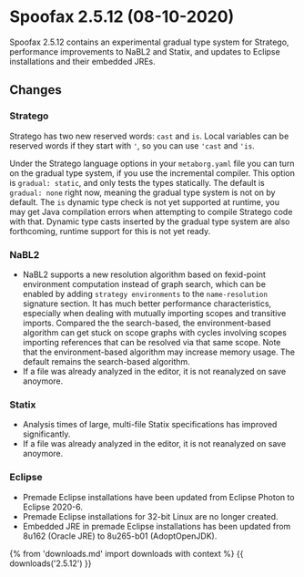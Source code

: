 # Spoofax 2.5.12 (08-10-2020)

Spoofax 2.5.12 contains an experimental gradual type system for
Stratego, performance improvements to NaBL2 and Statix, and updates to
Eclipse installations and their embedded JREs.

## Changes

### Stratego

Stratego has two new reserved words: `cast` and `is`. Local variables
can be reserved words if they start with `'`, so you can use `'cast` and
`'is`.

Under the Stratego language options in your `metaborg.yaml` file you can
turn on the gradual type system, if you use the incremental compiler.
This option is `gradual: static`, and only tests the types statically.
The default is `gradual: none` right now, meaning the gradual type
system is not on by default. The `is` dynamic type check is not yet
supported at runtime, you may get Java compilation errors when
attempting to compile Stratego code with that. Dynamic type casts
inserted by the gradual type system are also forthcoming, runtime
support for this is not yet ready.

### NaBL2

-   NaBL2 supports a new resolution algorithm based on fexid-point
    environment computation instead of graph search, which can be
    enabled by adding `strategy environments` to the `name-resolution`
    signature section. It has much better performance characteristics,
    especially when dealing with mutually importing scopes and
    transitive imports. Compared the the search-based, the
    environment-based algorithm can get stuck on scope graphs with
    cycles involving scopes importing references that can be resolved
    via that same scope. Note that the environment-based algorithm may
    increase memory usage. The default remains the search-based
    algorithm.
-   If a file was already analyzed in the editor, it is not reanalyzed
    on save anoymore.

### Statix

-   Analysis times of large, multi-file Statix specifications has
    improved significantly.
-   If a file was already analyzed in the editor, it is not reanalyzed
    on save anoymore.

### Eclipse

-   Premade Eclipse installations have been updated from Eclipse Photon
    to Eclipse 2020-6.
-   Premade Eclipse installations for 32-bit Linux are no longer
    created.
-   Embedded JRE in premade Eclipse installations has been updated from
    8u162 (Oracle JRE) to 8u265-b01 (AdoptOpenJDK).

{% from 'downloads.md' import downloads with context %}
{{ downloads('2.5.12') }}
